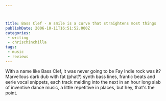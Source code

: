 ```yaml
---



title: Bass Clef - A smile is a curve that straightens most things
publishDate: 2006-10-11T16:51:52.000Z
categories:
 - writing
 - chrischinchilla
tags: 
 - music 
 - reviews
---
```


With a name like Bass Clef, it was never going to be Fay Indie rock was it? Marvellous dark dub with fat (phat?) synth bass lines, frantic beats and eerie vocal snippets, each track melding into the next in an hour long slab of inventive dance music, a little repetitive in places, but hey, that's the point.
